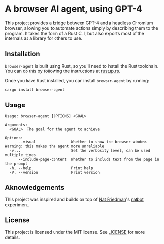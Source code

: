 # A browser AI agent, using GPT-4

This project provides a bridge between GPT-4 and a headless Chromium browser, allowing you to automate actions simply by describing them to the program. It takes the form of a Rust CLI, but also exports most of the internals as a library for others to use.

## Installation

`browser-agent` is built using Rust, so you'll need to install the Rust toolchain. You can do this by following the instructions at [rustup.rs](https://rustup.rs/).

Once you have Rust installed, you can install `browser-agent` by running:

```bash
cargo install browser-agent
```

## Usage

```
Usage: browser-agent [OPTIONS] <GOAL>

Arguments:
  <GOAL>  The goal for the agent to achieve

Options:
      --visual                Whether to show the browser window. Warning: this makes the agent more unreliable
  -v...                       Set the verbosity level, can be used multiple times
      --include-page-content  Whether to include text from the page in the prompt
  -h, --help                  Print help
  -V, --version               Print version
```

## Aknowledgements

This project was inspired and builds on top of [Nat Friedman](https://github.com/nat)'s [natbot](https://github.com/nat/natbot) experiment.

## License

This project is licensed under the MIT license. See [LICENSE](LICENSE) for more details.

